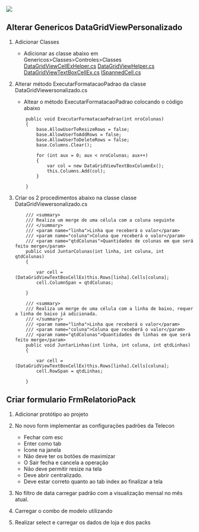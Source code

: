 ![](https://github.com/Rodrigo80221/AnalisesDeSoftware/blob/main/Imagens/FrmRelatorioPack.png?raw=true)


## Alterar Genericos DataGridViewPersonalizado
1. Adicionar Classes
    * Adicionar as classe abaixo em Genericos>Classes>Controles>Classes
    [DataGridViewCellExHelper.cs](https://github.com/Rodrigo80221/AnalisesDeSoftware/blob/main/Classes/DataGridViewCellExHelper.cs)
    [DataGridViewHelper.cs](https://github.com/Rodrigo80221/AnalisesDeSoftware/blob/main/Classes/DataGridViewHelper.cs)
    [DataGridViewTextBoxCellEx.cs](https://github.com/Rodrigo80221/AnalisesDeSoftware/blob/main/Classes/DataGridViewTextBoxCellEx.cs)
    [ISpannedCell.cs](https://github.com/Rodrigo80221/AnalisesDeSoftware/blob/main/Classes/ISpannedCell.cs)
1. Alterar método ExecutarFormatacaoPadrao da classe DataGridViewersonalizado.cs
    * Altear o método ExecutarFormatacaoPadrao colocando o código abaixo

    ``` Csharp
        public void ExecutarFormatacaoPadrao(int nroColunas)
        {
            base.AllowUserToResizeRows = false;
            base.AllowUserToAddRows = false;
            base.AllowUserToDeleteRows = false;
            base.Columns.Clear();

            for (int aux = 0; aux < nroColunas; aux++)
            {
                var col = new DataGridViewTextBoxColumnEx();
                this.Columns.Add(col);
            }

        }
    ```
1. Criar os 2 procedimentos abaixo na classe classe DataGridViewersonalizado.cs

    ``` Csharp
        /// <summary>
        /// Realiza um merge de uma célula com a coluna seguinte
        /// </summary>
        /// <param name="linha">Linha que receberá o valor</param>
        /// <param name="coluna">Coluna que receberá o valor</param>
        /// <param name="qtdColunas">Quantidades de colunas em que será feito merge</param>
        public void JuntarColunas(int linha, int coluna, int qtdColunas)
        {

            var cell = (DataGridViewTextBoxCellEx)this.Rows[linha].Cells[coluna];
            cell.ColumnSpan = qtdColunas;

        }
    ```

    ``` Csharp
        /// <summary>
        /// Realiza um merge de uma célula com a linha de baixo, requer a linha de baixo já adicionada.
        /// </summary>
        /// <param name="linha">Linha que receberá o valor</param>
        /// <param name="coluna">Coluna que receberá o valor</param>
        /// <param name="qtdColunas">Quantidades de linhas em que será feito merge</param>
        public void JuntarLinhas(int linha, int coluna, int qtdLinhas)
        {

            var cell = (DataGridViewTextBoxCellEx)this.Rows[linha].Cells[coluna];
            cell.RowSpan = qtdLinhas;

        }
    ```    

## Criar formulario FrmRelatorioPack
1. Adicionar protótipo ao projeto
1. No novo form implementar as configurações padrões da Telecon
    * Fechar com esc
    * Enter como tab
    * Ícone na janela
    * Não deve ter os botões de maximizar
    * O Sair fecha e cancela a operação
    * Não deve permitir resize na tela
    * Deve abrir centralizado. 
    * Deve estar correto quanto ao tab index ao finalizar a tela

1. No filtro de data carregar padrão com a visualização mensal no mês atual.
1. Carregar o combo de modelo utilizando 


1. Realizar select e carregar os dados de loja e dos packs